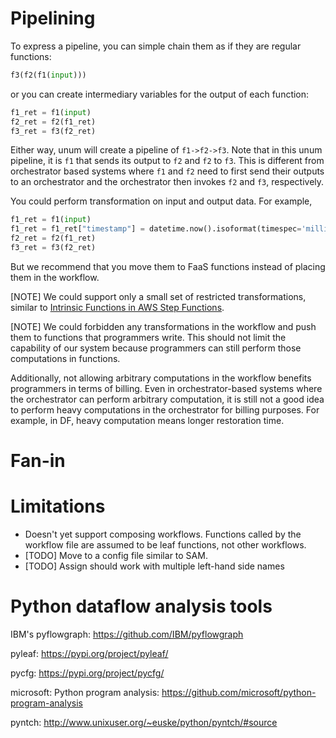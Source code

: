 # Pipelining

To express a pipeline, you can simple chain them as if they are regular functions:

```python
f3(f2(f1(input)))
```

or you can create intermediary variables for the output of each function:

```python
f1_ret = f1(input)
f2_ret = f2(f1_ret)
f3_ret = f3(f2_ret)
```

Either way, unum will create a pipeline of `f1->f2->f3`. Note that in this
unum pipeline, it is `f1` that sends its output to `f2` and `f2` to `f3`. This
is different from orchestrator based systems where `f1` and `f2` need to first
send their outputs to an orchestrator and the orchestrator then invokes `f2`
and `f3`, respectively.

You could perform transformation on input and output data. For example,

```python
f1_ret = f1(input)
f1_ret = f1_ret["timestamp"] = datetime.now().isoformat(timespec='milliseconds')
f2_ret = f2(f1_ret)
f3_ret = f3(f2_ret)
```

But we recommend that you move them to FaaS functions instead of placing them
in the workflow.

[NOTE] We could support only a small set of restricted transformations,
similar to [Intrinsic Functions in AWS Step
Functions](https://states-language.net/spec.html#intrinsic-functions).

[NOTE] We could forbidden any transformations in the workflow and push them to
functions that programmers write. This should not limit the capability of our
system because programmers can still perform those computations in functions. 

Additionally, not allowing arbitrary computations in the workflow benefits
programmers in terms of billing. Even in orchestrator-based systems where the
orchestrator can perform arbitrary computation, it is still not a good idea to
perform heavy computations in the orchestrator for billing purposes. For
example, in DF, heavy computation means longer restoration time.


# Fan-in


# Limitations

* Doesn't yet support composing workflows. Functions called by the workflow
  file are assumed to be leaf functions, not other workflows.
* [TODO] Move to a config file similar to SAM.
* [TODO] Assign should work with multiple left-hand side names


# Python dataflow analysis tools

IBM's pyflowgraph: https://github.com/IBM/pyflowgraph

pyleaf: https://pypi.org/project/pyleaf/

pycfg: https://pypi.org/project/pycfg/

microsoft: Python program analysis: https://github.com/microsoft/python-program-analysis

pyntch: http://www.unixuser.org/~euske/python/pyntch/#source
